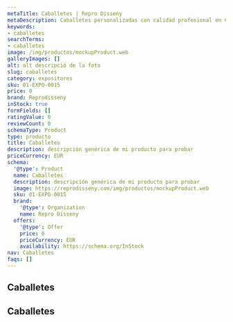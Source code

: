 ```yaml
---
metaTitle: Caballetes | Repro Disseny
metaDescription: Caballetes personalizadas con calidad profesional en Cataluña.
keywords:
- caballetes
searchTerms:
- caballetes
image: /img/productos/mockupProduct.web
galleryImages: []
alt: alt descripció de la foto
slug: caballetes
category: expositores
sku: 01-EXPO-0015
price: 0
brand: Reprodisseny
inStock: true
formFields: []
ratingValue: 0
reviewCount: 0
schemaType: Product
type: producto
title: Caballetes
description: descripción genérica de mi producto para probar
priceCurrency: EUR
schema:
  '@type': Product
  name: Caballetes
  description: descripción genérica de mi producto para probar
  image: https://reprodisseny.com/img/productos/mockupProduct.web
  sku: 01-EXPO-0015
  brand:
    '@type': Organization
    name: Repro Disseny
  offers:
    '@type': Offer
    price: 0
    priceCurrency: EUR
    availability: https://schema.org/InStock
nav: Caballetes
faqs: []
---
```


## Caballetes

## Caballetes
